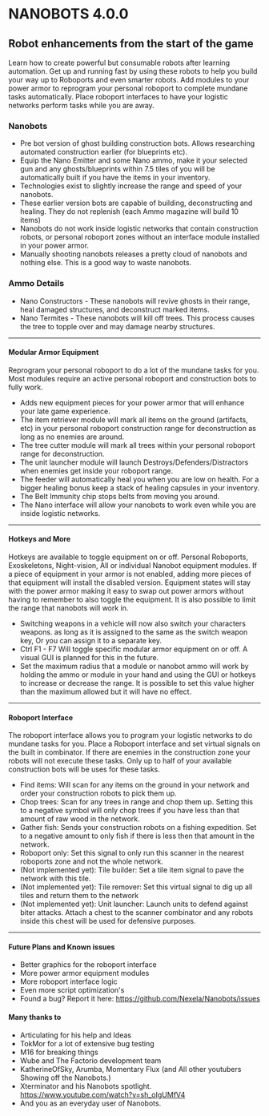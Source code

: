 # NANOBOTS 4.0.0

## Robot enhancements from the start of the game

Learn how to create powerful but consumable robots after learning automation. Get up and running fast by using these robots to help you build your way up to Roboports and even smarter robots. Add modules to your power armor to reprogram your personal roboport to complete mundane tasks automatically. Place roboport interfaces to have your logistic networks perform tasks while you are away.

### Nanobots

- Pre bot version of ghost building construction bots. Allows researching automated construction earlier (for blueprints etc).
- Equip the Nano Emitter and some Nano ammo, make it your selected gun and any ghosts/blueprints within 7.5 tiles of you will be automatically built if you have the items in your inventory.
- Technologies exist to slightly increase the range and speed of your nanobots.
- These earlier version bots are capable of building, deconstructing and healing. They do not replenish (each Ammo magazine will build 10 items)
- Nanobots do not work inside logistic networks that contain construction robots, or personal roboport zones without an interface module installed in your power armor.
- Manually shooting nanobots releases a pretty cloud of nanobots and nothing else. This is a good way to waste nanobots.

### Ammo Details

- Nano Constructors - These nanobots will revive ghosts in their range, heal damaged structures, and deconstruct marked items.
- Nano Termites - These nanobots will kill off trees. This process causes the tree to topple over and may damage nearby structures.

--------------------------------------------------------------------------------

#### Modular Armor Equipment

Reprogram your personal roboport to do a lot of the mundane tasks for you. Most modules require an active personal roboport and construction bots to fully work.

- Adds new equipment pieces for your power armor that will enhance your late game experience.
- The item retriever module will mark all items on the ground (artifacts, etc) in your personal roboport construction range for deconstruction as long as no enemies are around.
- The tree cutter module will mark all trees within your personal roboport range for deconstruction.
- The unit launcher module will launch Destroys/Defenders/Distractors when enemies get inside your roboport range.
- The feeder will automatically heal you when you are low on health. For a bigger healing bonus keep a stack of healing capsules in your inventory.
- The Belt Immunity chip stops belts from moving you around.
- The Nano interface will allow your nanobots to work even while you are inside logistic networks.

--------------------------------------------------------------------------------

#### Hotkeys and More

Hotkeys are available to toggle equipment on or off. Personal Roboports, Exoskeletons, Night-vision, All or individual Nanobot equipment modules.
If a piece of equipment in your armor is not enabled, adding more pieces of that equipment will install the disabled version.
Equipment states will stay with the power armor making it easy to swap out power armors without having to remember to also toggle the equipment. It is also possible to limit the range that nanobots will work in.

- Switching weapons in a vehicle will now also switch your characters weapons. as long as it is assigned to the same as the switch weapon key, Or you can assign it to a separate key.
- Ctrl F1 - F7 Will toggle specific modular armor equipment on or off. A visual GUI is planned for this in the future.
- Set the maximum radius that a module or nanobot ammo will work by holding the ammo or module in your hand and using the GUI or hotkeys to increase or decrease the range. It is possible to set this value higher than the maximum allowed but it will have no effect.

--------------------------------------------------------------------------------

#### Roboport Interface

The roboport interface allows you to program your logistic networks to do mundane tasks for you. Place a Roboport interface and set virtual signals on the built in combinator. If there are enemies in the construction zone your robots will not execute these tasks. Only up to half of your available construction bots will be uses for these tasks.

- Find items: Will scan for any items on the ground in your network and order your construction robots to pick them up.
- Chop trees: Scan for any trees in range and chop them up. Setting this to a negative symbol will only chop trees if you have less than that amount of raw wood in the network.
- Gather fish: Sends your construction robots on a fishing expedition. Set to a negative amount to only fish if there is less then that amount in the network.
- Roboport only: Set this signal to only run this scanner in the nearest roboports zone and not the whole network.
- (Not implemented yet): Tile builder: Set a tile item signal to pave the network with this tile.
- (Not implemented yet): Tile remover: Set this virtual signal to dig up all tiles and return them to the network
- (Not implemented yet): Unit launcher: Launch units to defend against biter attacks. Attach a chest to the scanner combinator and any robots inside this chest will be used for defensive purposes.

--------------------------------------------------------------------------------

#### Future Plans and Known issues

- Better graphics for the roboport interface
- More power armor equipment modules
- More roboport interface logic
- Even more script optimization's
- Found a bug? Report it here: <https://github.com/Nexela/Nanobots/issues>

#### Many thanks to

- Articulating for his help and Ideas
- TokMor for a lot of extensive bug testing
- M16 for breaking things
- Wube and The Factorio development team
- KatherineOfSky, Arumba, Momentary Flux (and All other youtubers Showing off the Nanobots.)
- Xterminator and his Nanobots spotlight. <https://www.youtube.com/watch?v=sh_oIgUMfV4>
- And you as an everyday user of Nanobots.
